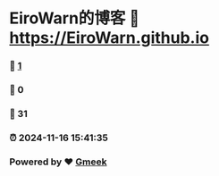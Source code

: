 # EiroWarn的博客 :link: https://EiroWarn.github.io 
### :page_facing_up: [1](https://EiroWarn.github.io/tag.html) 
### :speech_balloon: 0 
### :hibiscus: 31 
### :alarm_clock: 2024-11-16 15:41:35 
### Powered by :heart: [Gmeek](https://github.com/Meekdai/Gmeek)
